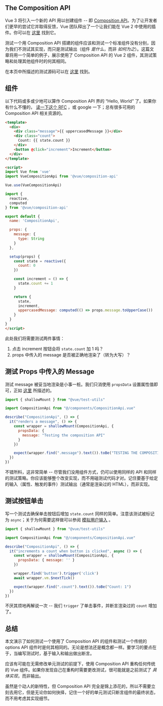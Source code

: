 ## The Composition API

Vue 3 将引入一个新的 API 用以创建组件 -- 即 [Composition API](https://vue-composition-api-rfc.netlify.com/#basic-example)。为了让开发者们更早的尝试它并取得反馈，Vue 团队释出了一个让我们能在 Vue 2 中使用的插件。你可以在 [这里](https://github.com/vuejs/composition-api) 找到它。

测试一个用 Composition API 搭建的组件应该和测试一个标准组件没有分别，因为我们不测试其实现，而只是测试输出（组件 *是什么*，而非 *如何为之*）。这篇文章将用一个简单的例子，展示使用了 Composition API 的 Vue 2 组件，其测试策略和处理其他组件时的何其相同。

在本页中所描述的测试源码可以在 [这里](https://github.com/lmiller1990/vue-testing-handbook/tree/master/demo-app/tests/unit/CompositionApi.spec.js) 找到。

## 组件

以下代码或多或少地可以算作 Composition API 界的 “Hello, World” 了。如果你有什么不懂的， [读一下这个 RFC](https://vue-composition-api-rfc.netlify.com/) ，或 google 一下；总有很多可用的 Composition API 相关资源的。

```html
<template>
  <div>
    <div class="message">{{ uppercasedMessage }}</div>
    <div class="count">
      Count: {{ state.count }}
    </div>
    <button @click="increment">Increment</button>
  </div>
</template>

<script>
import Vue from 'vue'
import VueCompositionApi from '@vue/composition-api'

Vue.use(VueCompositionApi)

import { 
  reactive,
  computed
} from '@vue/composition-api'

export default {
  name: 'CompositionApi',

  props: {
    message: {
      type: String
    }
  },

  setup(props) {
    const state = reactive({
      count: 0
    })

    const increment = () => {
      state.count += 1
    }

    return {
      state,
      increment,
      uppercasedMessage: computed(() => props.message.toUpperCase())
    }
  }
}
</script>
```

此处我们将需要测试两件事情：

1.  点击 increment 按钮会将 `state.count` 加 1 吗？
2.  props 中传入的 message 是否被正确地渲染了（转为大写）？

## 测试 Props 中传入的 Message

测试 message 被妥当地渲染是小事一桩。我们只消使用 `propsData` 设置属性值即可，正如 [这里](/components-with-props.html) 所描述的。

```js
import { shallowMount } from "@vue/test-utils"

import CompositionApi from "@/components/CompositionApi.vue"

describe("CompositionApi", () => {
  it("renders a message", () => {
    const wrapper = shallowMount(CompositionApi, {
      propsData: {
        message: "Testing the composition API"
      }
    })

    expect(wrapper.find(".message").text()).toBe("TESTING THE COMPOSITION API")
  })
})
```

不错所料，这非常简单 -- 尽管我们没用组件方式，仍可以使用同样的 API 和同样的测试策略。你应该能够整个改变实现，而不用碰测试代码才对。记住要基于给定的输入（属性、触发的事件）测试输出（通常是渲染过的 HTML），而非实现。

## 测试按钮单击

写一个测试去确保单击按钮后增加 `state.count` 同样的简单。注意该测试被标记为 `async`；关于为何需要这样做可以参阅 [模拟用户输入](simulating-user-input.html#writing-the-test) 。

```js
import { shallowMount } from "@vue/test-utils"

import CompositionApi from "@/components/CompositionApi.vue"

describe("CompositionApi", () => {
  it("increments a count when button is clicked", async () => {
    const wrapper = shallowMount(CompositionApi, {
      propsData: { message: '' }
    })

    wrapper.find('button').trigger('click')
    await wrapper.vm.$nextTick()

    expect(wrapper.find(".count").text()).toBe("Count: 1")
  })
})
```

不厌其烦地再解说一次 -- 我们 `trigger` 了单击事件，并断言渲染过的 `count` 增加了。

## 总结

本文演示了如何测试一个使用了 Composition API 的组件和测试一个传统的 options API 组件时是何其相同的。无论是想法还是概念都一样。要学习的要点在于，当编写测试时，基于输入和输出做出断言。

应该有可能在无需修改单元测试的前提下，使用 Composition API 重构任何传统的 Vue 组件。如果你发现自己在重构时需要更改测试，很可能就是之前测试了 *具体实现*，而非输出。

虽然是个动人的新特性，但 Composition API 完全是锦上添花的，所以不需要立刻去用它，但是无论你如何抉择，记住一个好的单元测试只断言组件的最终状态，而不用考虑其实现细节。